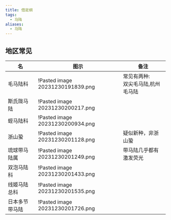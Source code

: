 ```yaml
---
title: 倍足纲
tags:
  - 马陆
aliases:
  - 马陆
---
```

## 地区常见

| 名 | 图示 | 备注 |
| ---- | ---- | ---- |
| 毛马陆科 | !Pasted image 20231230191839.png | 常见有两种:<br>双尖毛马陆,杭州毛马陆 |
| 斯氏陇马陆 | !Pasted image 20231230200217.png |  |
| 蛭马陆科 | !Pasted image 20231230200934.png |  |
| 浙山蛩 | !Pasted image 20231230201128.png | 疑似新种，非浙山蛩 |
| 琉球带马陆属 | !Pasted image 20231230201249.png | 带马陆几乎都有激发荧光 |
| 双泡马陆科 | !Pasted image 20231230201433.png |  |
| 线姬马陆总科 | !Pasted image 20231230201535.png |  |
| 日本多节带马陆 | !Pasted image 20231230201726.png |  |
